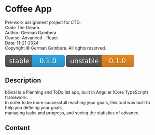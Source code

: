 # Coffee App
Pre-work assignment project for CTD.  
Code The Dream.  
Author: German Gambera  
Course: Advanced - React  
Date: 11-21-2024  
Copyright © German Gambera. All rights reserved.

[![Latest Stable Version](docs/images/stable-version.svg)](#)
[![Latest Unstable Version](docs/images/unstable-version.svg)](#)

## Description
bGoal is a Planning and ToDo list app, built in Angular (Core TypeScript) framework.  
In order to be more successfull reaching your goals, this tool was built to help you defining your goals,  
managing tasks and progress, and seeing the statistics of advance.

## Content

